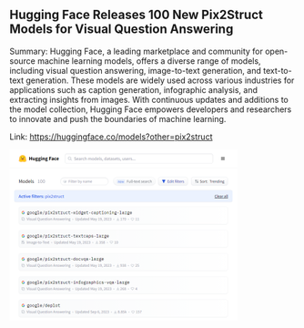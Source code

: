 ## Hugging Face Releases 100 New Pix2Struct Models for Visual Question Answering
Summary: Hugging Face, a leading marketplace and community for open-source machine learning models, offers a diverse range of models, including visual question answering, image-to-text generation, and text-to-text generation. These models are widely used across various industries for applications such as caption generation, infographic analysis, and extracting insights from images. With continuous updates and additions to the model collection, Hugging Face empowers developers and researchers to innovate and push the boundaries of machine learning.

Link: https://huggingface.co/models?other=pix2struct

<img src="/img/a2f15143-ce79-4c2b-bb34-6a1e64c7b1ac.png" width="400" />
<br/><br/>
